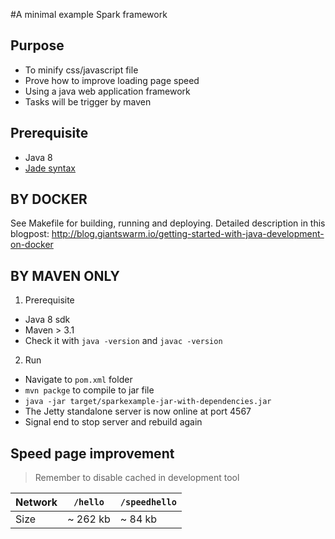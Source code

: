 #A minimal example Spark framework

## Purpose
* To minify css/javascript file
* Prove how to improve loading page speed
* Using a java web application framework
* Tasks will be trigger by maven
## Prerequisite
* Java 8
* [Jade syntax](http://jade-lang.com)


## BY DOCKER
See Makefile for building, running and deploying.
Detailed description in this blogpost: http://blog.giantswarm.io/getting-started-with-java-development-on-docker


## BY MAVEN ONLY
1. Prerequisite
  * Java 8 sdk
  * Maven > 3.1
  * Check it with `java -version` and `javac -version`

2. Run
  * Navigate to `pom.xml` folder
  * `mvn packge` to compile to jar file
  * `java -jar target/sparkexample-jar-with-dependencies.jar`
  * The Jetty standalone server is now online at port 4567
  * Signal end to stop server and rebuild again

## Speed page improvement
> Remember to disable cached in development tool

| Network | `/hello` | `/speedhello`|
| ------- | -------- | ------------ |
| Size    | ~ 262 kb | ~ 84 kb      |

